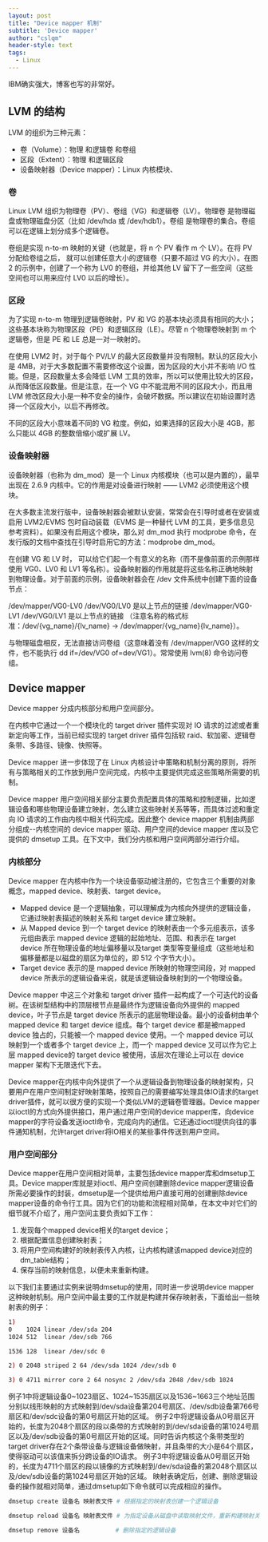 ```yaml
---
layout: post
title: "Device mapper 机制"
subtitle: 'Device mapper'
author: "cslqm"
header-style: text
tags:
  - Linux
---
```


IBM确实强大，博客也写的非常好。

## LVM 的结构
LVM 的组织为三种元素：

- 卷（Volume）：物理 和逻辑卷 和卷组
- 区段（Extent）：物理 和逻辑区段
- 设备映射器（Device mapper）：Linux 内核模块、

### 卷
Linux LVM 组织为物理卷（PV）、卷组（VG）和逻辑卷（LV）。物理卷 是物理磁盘或物理磁盘分区（比如 /dev/hda 或 /dev/hdb1）。卷组 是物理卷的集合。卷组 可以在逻辑上划分成多个逻辑卷。

卷组是实现 n-to-m 映射的关键（也就是，将 n 个 PV 看作 m 个 LV）。在将 PV 分配给卷组之后， 就可以创建任意大小的逻辑卷（只要不超过 VG 的大小）。在图 2 的示例中，创建了一个称为 LV0 的卷组，并给其他 LV 留下了一些空间（这些空间也可以用来应付 LV0 以后的增长）。

### 区段
为了实现 n-to-m 物理到逻辑卷映射，PV 和 VG 的基本块必须具有相同的大小；这些基本块称为物理区段（PE）和逻辑区段（LE）。尽管 n 个物理卷映射到 m 个逻辑卷，但是 PE 和 LE 总是一对一映射的。

在使用 LVM2 时，对于每个 PV/LV 的最大区段数量并没有限制。默认的区段大小是 4MB，对于大多数配置不需要修改这个设置，因为区段的大小并不影响 I/O 性能。但是，区段数量太多会降低 LVM 工具的效率，所以可以使用比较大的区段，从而降低区段数量。但是注意，在一个 VG 中不能混用不同的区段大小，而且用 LVM 修改区段大小是一种不安全的操作，会破坏数据。所以建议在初始设置时选择一个区段大小，以后不再修改。

不同的区段大小意味着不同的 VG 粒度。例如，如果选择的区段大小是 4GB，那么只能以 4GB 的整数倍缩小或扩展 LV。


### 设备映射器
设备映射器（也称为 dm_mod）是一个 Linux 内核模块（也可以是内置的），最早出现在 2.6.9 内核中。它的作用是对设备进行映射 —— LVM2 必须使用这个模块。

在大多数主流发行版中，设备映射器会被默认安装，常常会在引导时或者在安装或启用 LVM2/EVMS 包时自动装载（EVMS 是一种替代 LVM 的工具，更多信息见 参考资料）。如果没有启用这个模块，那么对 dm_mod 执行 modprobe 命令，在发行版的文档中查找在引导时启用它的方法：modprobe dm_mod。

在创建 VG 和 LV 时， 可以给它们起一个有意义的名称（而不是像前面的示例那样使用 VG0、LV0 和 LV1 等名称）。设备映射器的作用就是将这些名称正确地映射到物理设备。对于前面的示例，设备映射器会在 /dev 文件系统中创建下面的设备节点：

/dev/mapper/VG0-LV0
/dev/VG0/LV0 是以上节点的链接
/dev/mapper/VG0-LV1
/dev/VG0/LV1 是以上节点的链接
（注意名称的格式标准：/dev/{vg_name}/{lv_name} -> /dev/mapper/{vg_name}{lv_name}）。

与物理磁盘相反，无法直接访问卷组（这意味着没有 /dev/mapper/VG0 这样的文件，也不能执行 dd if=/dev/VG0 of=dev/VG1）。常常使用 lvm(8) 命令访问卷组。


## Device mapper

Device mapper 分成内核部分和用户空间部分。

在内核中它通过一个一个模块化的 target driver 插件实现对 IO 请求的过滤或者重新定向等工作，当前已经实现的 target driver 插件包括软 raid、软加密、逻辑卷条带、多路径、镜像、快照等。

Device mapper 进一步体现了在 Linux 内核设计中策略和机制分离的原则，将所有与策略相关的工作放到用户空间完成，内核中主要提供完成这些策略所需要的机制。

Device mapper 用户空间相关部分主要负责配置具体的策略和控制逻辑，比如逻辑设备和哪些物理设备建立映射，怎么建立这些映射关系等等，而具体过滤和重定向 IO 请求的工作由内核中相关代码完成。因此整个 device mapper 机制由两部分组成--内核空间的 device mapper 驱动、用户空间的device mapper 库以及它提供的 dmsetup 工具。在下文中，我们分内核和用户空间两部分进行介绍。


### 内核部分

Device mapper 在内核中作为一个块设备驱动被注册的，它包含三个重要的对象概念，mapped device、映射表、target device。

- Mapped device 是一个逻辑抽象，可以理解成为内核向外提供的逻辑设备，它通过映射表描述的映射关系和 target device 建立映射。
- 从 Mapped device 到一个 target device 的映射表由一个多元组表示，该多元组由表示 mapped device 逻辑的起始地址、范围、和表示在 target device 所在物理设备的地址偏移量以及target 类型等变量组成（这些地址和偏移量都是以磁盘的扇区为单位的，即 512 个字节大小）。
- Target device 表示的是 mapped device 所映射的物理空间段，对 mapped device 所表示的逻辑设备来说，就是该逻辑设备映射到的一个物理设备。

Device mapper 中这三个对象和 target driver 插件一起构成了一个可迭代的设备树。在该树型结构中的顶层根节点是最终作为逻辑设备向外提供的 mapped device，叶子节点是 target device 所表示的底层物理设备。最小的设备树由单个 mapped device 和 target device 组成。每个 target device 都是被mapped device 独占的，只能被一个 mapped device 使用。一个 mapped device 可以映射到一个或者多个 target device 上，而一个 mapped device 又可以作为它上层 mapped device的 target device 被使用，该层次在理论上可以在 device mapper 架构下无限迭代下去。


Device mapper在内核中向外提供了一个从逻辑设备到物理设备的映射架构，只要用户在用户空间制定好映射策略，按照自己的需要编写处理具体IO请求的target driver插件，就可以很方便的实现一个类似LVM的逻辑卷管理器。Device mapper以ioctl的方式向外提供接口，用户通过用户空间的device mapper库，向device mapper的字符设备发送ioctl命令，完成向内的通信。它还通过ioctl提供向往的事件通知机制，允许target driver将IO相关的某些事件传送到用户空间。


### 用户空间部分

Device mapper在用户空间相对简单，主要包括device mapper库和dmsetup工具。Device mapper库就是对ioctl、用户空间创建删除device mapper逻辑设备所需必要操作的封装，dmsetup是一个提供给用户直接可用的创建删除device mapper设备的命令行工具。因为它们的功能和流程相对简单，在本文中对它们的细节就不介绍了，用户空间主要负责如下工作：

1. 发现每个mapped device相关的target device；
2. 根据配置信息创建映射表；
3. 将用户空间构建好的映射表传入内核，让内核构建该mapped device对应的dm_table结构；
4. 保存当前的映射信息，以便未来重新构建。

以下我们主要通过实例来说明dmsetup的使用，同时进一步说明device mapper这种映射机制。用户空间中最主要的工作就是构建并保存映射表，下面给出一些映射表的例子：

``` bash
1)
0    1024 linear /dev/sda 204
1024 512  linear /dev/sdb 766

1536 128  linear /dev/sdc 0

2) 0 2048 striped 2 64 /dev/sda 1024 /dev/sdb 0

3) 0 4711 mirror core 2 64 nosync 2 /dev/sda 2048 /dev/sdb 1024
```

例子1中将逻辑设备0~1023扇区、1024~1535扇区以及1536~1663三个地址范围分别以线形映射的方式映射到/dev/sda设备第204号扇区、/dev/sdb设备第766号扇区和/dev/sdc设备的第0号扇区开始的区域。
例子2中将逻辑设备从0号扇区开始的，长度为2048个扇区的段以条带的方式映射的到/dev/sda设备的第1024号扇区以及/dev/sdb设备的第0号扇区开始的区域。同时告诉内核这个条带类型的target driver存在2个条带设备与逻辑设备做映射，并且条带的大小是64个扇区，使得驱动可以该值来拆分跨设备的IO请求。
例子3中将逻辑设备从0号扇区开始的，长度为4711个扇区的段以镜像的方式映射到/dev/sda设备的第2048个扇区以及/dev/sdb设备的第1024号扇区开始的区域。
映射表确定后，创建、删除逻辑设备的操作就相对简单，通过dmsetup如下命令就可以完成相应的操作。
``` bash
dmsetup create 设备名 映射表文件 # 根据指定的映射表创建一个逻辑设备 

dmsetup reload 设备名 映射表文件 # 为指定设备从磁盘中读取映射文件，重新构建映射关系 

dmsetup remove 设备名          # 删除指定的逻辑设备 
```
